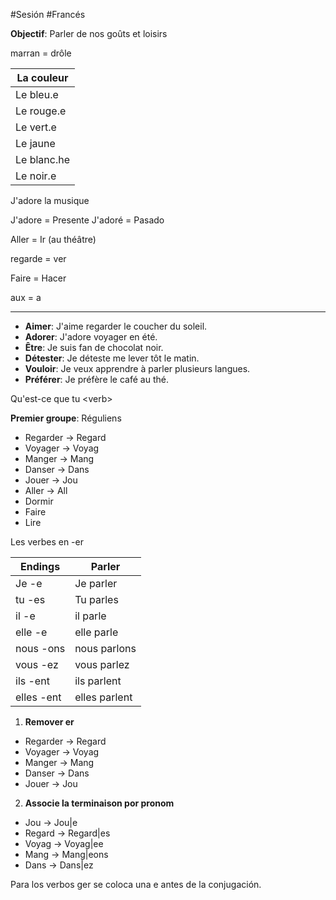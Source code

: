 #Sesión #Francés 

**Objectif**: Parler de nos goûts et loisirs

marran = drôle

| La couleur  |
| ----------- |
| Le bleu.e   |
| Le rouge.e  |
| Le vert.e   |
| Le jaune    |
| Le blanc.he |
| Le noir.e   |

J'adore la musique

J'adore = Presente
J'adoré = Pasado

Aller = Ir (au théâtre)

regarde = ver

Faire = Hacer

aux = a

---

- **Aimer**: J'aime regarder le coucher du soleil.
- **Adorer**: J'adore voyager en été.
- **Être**: Je suis fan de chocolat noir.
- **Détester**: Je déteste me lever tôt le matin.
- **Vouloir**: Je veux apprendre à parler plusieurs langues.
- **Préférer**: Je préfère le café au thé.

Qu'est-ce que tu <verb\>

**Premier groupe**: Réguliens
- Regarder -> Regard
- Voyager -> Voyag
- Manger -> Mang
- Danser -> Dans
- Jouer -> Jou
- Aller -> All
- Dormir
- Faire
- Lire

Les verbes en -er

| Endings    | Parler        |
| ---------- | ------------- |
| Je -e      | Je parler     |
| tu -es     | Tu parles     |
| il -e      | il parle      |
| elle -e    | elle parle    |
| nous -ons  | nous parlons  |
| vous -ez   | vous parlez   |
| ils -ent   | ils parlent   |
| elles -ent | elles parlent |

1. **Remover er**
- Regarder -> Regard
- Voyager -> Voyag
- Manger -> Mang
- Danser -> Dans
- Jouer -> Jou

2. **Associe la terminaison por pronom**
- Jou -> Jou|e
- Regard -> Regard|es
- Voyag -> Voyag|ee
- Mang -> Mang|eons
- Dans -> Dans|ez

Para los verbos ger se coloca una e antes de la conjugación.